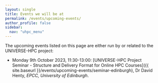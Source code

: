 ```yaml
---
layout: single  
title: Events we will be at
permalink: /events/upcoming-events/
author_profile: false
sidebar:
  nav: "uhpc_menu"
---
```


The upcoming events listed on this page are either run by or related to the UNIVERSE-HPC project:


 - Monday 9th October 2023, 11:30-13:00: [UNIVERSE-HPC Project Seminar - Structure and Delivery Format for Online HPC Courses]({{ site.baseurl }}/events/upcoming-events/seminar-edinburgh), Dr David Henty, _EPCC, University of Edinburgh_.
